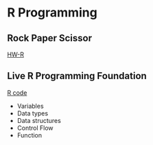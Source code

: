 # R Programming

## Rock Paper Scissor
[HW-R](https://colab.research.google.com/drive/1Iry8PWeKeTMiBCOtTac2QaKF_YJVN9Qk)

## Live R Programming Foundation
[R code](./HW-R%20Rock%20Paper%20Scissor.R)

- Variables
- Data types
- Data structures
- Control Flow
- Function